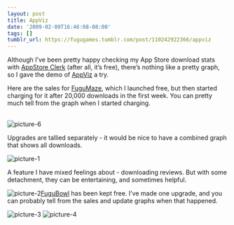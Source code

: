 ```yaml
---
layout: post
title: AppViz
date: '2009-02-09T16:46:08-08:00'
tags: []
tumblr_url: https://fugugames.tumblr.com/post/110242922366/appviz
---
```

Although I’ve been pretty happy checking my App Store download stats with [AppStore Clerk](http://blog.fieryferret.com/2008/10/appstore-clerk.html) (after all, it’s free), there’s nothing like a pretty graph, so I gave the demo of&nbsp;[AppViz](http://www.apple.com/downloads/macosx/development_tools/appviz.html) a try.

Here are the sales for [FuguMaze](http://itunes.apple.com/WebObjects/MZStore.woa/wa/viewSoftware?id=295808255&mt=8), which I launched free, but then started charging for it after 20,000 downloads in the first week. You can pretty much tell from the graph when I started charging.  
&nbsp;

![picture-6](http://itshardtofondlepenguins.com/wp-content/uploads/2009/02/picture-6-300x297.png "picture-6")

Upgrades are tallied separately - it would be nice to have a combined graph that shows all downloads.

![picture-1](http://itshardtofondlepenguins.com/wp-content/uploads/2009/02/picture-1-300x294.png "picture-1")

A feature I have mixed feelings about - downloading reviews. But with some detachment, they can be entertaining, and sometimes helpful.

![picture-2](http://itshardtofondlepenguins.com/wp-content/uploads/2009/02/picture-2-300x262.png "picture-2")[FuguBowl](http://itunes.apple.com/WebObjects/MZStore.woa/wa/viewSoftware?id=297032758&mt=8) has been kept free. I’ve made one upgrade, and you can probably tell from the sales and update graphs when that happened.

![picture-3](http://itshardtofondlepenguins.com/wp-content/uploads/2009/02/picture-3-300x297.png "picture-3") ![picture-4](http://itshardtofondlepenguins.com/wp-content/uploads/2009/02/picture-4-300x295.png "picture-4")

